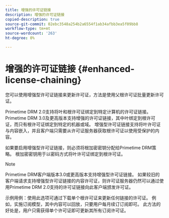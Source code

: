 ```yaml
---
title: 增强的许可证链接
description: 增强的许可证链接
copied-description: true
source-git-commit: 02ebc3548a254b2a6554f1ab34afbb3ea5f09bb8
workflow-type: tm+mt
source-wordcount: '263'
ht-degree: 0%

---
```


# 增强的许可证链接 {#enhanced-license-chaining}

您可以使用增强型许可证链接来更新许可证，方法是使用父根许可证批量更新许可证。

Primetime DRM 2.0支持将叶和根许可证绑定到特定计算机的许可证链接。 Primetime DRM 3.0及更高版本支持增强的许可证链接，其中叶绑定到根许可证，而只有根许可证绑定到特定的机器或域。 增强型许可证链接支持将叶许可证与内容嵌入，并且客户端只需要从许可证服务器获取根许可证以使用受保护的内容。

如果要启用增强型许可证链接，则必须将根加密密钥分配给Primetime DRM策略。 根加密密钥用于以密码方式将叶许可证绑定到根许可证。

>[!NOTE]
>
>Primetime DRM客户端版本3.0或更高版本支持增强型许可证链接。 如果较旧的客户端请求支持增强型许可证链接的内容许可证，则许可证服务器仍然可以通过使用Primetime DRM 2.0支持的许可证链接向此客户端颁发许可证。

示例用例：使用此选项可通过下载单个根许可证来更新任何链接的许可证。 例如，实施订阅模型，其中内容可以回放，只要用户每月续订订阅即可。 此方法的好处是，用户只需获得单个许可证即可更新其所有订阅许可证。
